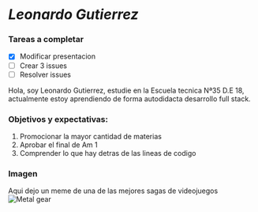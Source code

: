 #  *Leonardo Gutierrez*

### Tareas a completar
- [x] Modificar presentacion
- [ ] Crear 3 issues
- [ ] Resolver issues

Hola, soy Leonardo Gutierrez, estudie en la Escuela tecnica Nª35 D.E 18, actualmente estoy aprendiendo de forma autodidacta desarrollo full stack.

### Objetivos y expectativas: 
1. Promocionar la mayor cantidad de materias
2. Aprobar el final de Am 1
3. Comprender lo que hay detras de las lineas de codigo

### Imagen
Aqui dejo un meme de una de las mejores sagas de videojuegos
![Metal gear](https://i.kym-cdn.com/photos/images/newsfeed/000/923/855/81b.gif)
